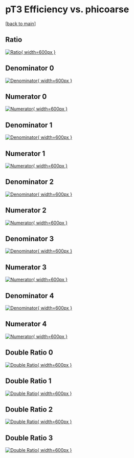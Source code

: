 # pT3 Efficiency vs. phicoarse

[[back to main](./)]



## Ratio

[![Ratio](../mtv/var/pT3_loweta_211_0_eff_phicoarse.png){ width=600px }](../mtv/var/pT3_loweta_211_0_eff_phicoarse.pdf)

## Denominator 0

[![Denominator](../mtv/den/pT3_loweta_211_0_eff_phicoarse_den0.png){ width=600px }](../mtv/den/pT3_loweta_211_0_eff_phicoarse_den0.pdf)

## Numerator 0

[![Numerator](../mtv/num/pT3_loweta_211_0_eff_phicoarse_num0.png){ width=600px }](../mtv/num/pT3_loweta_211_0_eff_phicoarse_num0.pdf)

## Denominator 1

[![Denominator](../mtv/den/pT3_loweta_211_0_eff_phicoarse_den1.png){ width=600px }](../mtv/den/pT3_loweta_211_0_eff_phicoarse_den1.pdf)

## Numerator 1

[![Numerator](../mtv/num/pT3_loweta_211_0_eff_phicoarse_num1.png){ width=600px }](../mtv/num/pT3_loweta_211_0_eff_phicoarse_num1.pdf)

## Denominator 2

[![Denominator](../mtv/den/pT3_loweta_211_0_eff_phicoarse_den2.png){ width=600px }](../mtv/den/pT3_loweta_211_0_eff_phicoarse_den2.pdf)

## Numerator 2

[![Numerator](../mtv/num/pT3_loweta_211_0_eff_phicoarse_num2.png){ width=600px }](../mtv/num/pT3_loweta_211_0_eff_phicoarse_num2.pdf)

## Denominator 3

[![Denominator](../mtv/den/pT3_loweta_211_0_eff_phicoarse_den3.png){ width=600px }](../mtv/den/pT3_loweta_211_0_eff_phicoarse_den3.pdf)

## Numerator 3

[![Numerator](../mtv/num/pT3_loweta_211_0_eff_phicoarse_num3.png){ width=600px }](../mtv/num/pT3_loweta_211_0_eff_phicoarse_num3.pdf)

## Denominator 4

[![Denominator](../mtv/den/pT3_loweta_211_0_eff_phicoarse_den4.png){ width=600px }](../mtv/den/pT3_loweta_211_0_eff_phicoarse_den4.pdf)

## Numerator 4

[![Numerator](../mtv/num/pT3_loweta_211_0_eff_phicoarse_num4.png){ width=600px }](../mtv/num/pT3_loweta_211_0_eff_phicoarse_num4.pdf)

## Double Ratio 0

[![Double Ratio](../mtv/ratio/pT3_loweta_211_0_eff_phicoarse_ratio0.png){ width=600px }](../mtv/ratio/pT3_loweta_211_0_eff_phicoarse_ratio0.pdf)

## Double Ratio 1

[![Double Ratio](../mtv/ratio/pT3_loweta_211_0_eff_phicoarse_ratio1.png){ width=600px }](../mtv/ratio/pT3_loweta_211_0_eff_phicoarse_ratio1.pdf)

## Double Ratio 2

[![Double Ratio](../mtv/ratio/pT3_loweta_211_0_eff_phicoarse_ratio2.png){ width=600px }](../mtv/ratio/pT3_loweta_211_0_eff_phicoarse_ratio2.pdf)

## Double Ratio 3

[![Double Ratio](../mtv/ratio/pT3_loweta_211_0_eff_phicoarse_ratio3.png){ width=600px }](../mtv/ratio/pT3_loweta_211_0_eff_phicoarse_ratio3.pdf)

